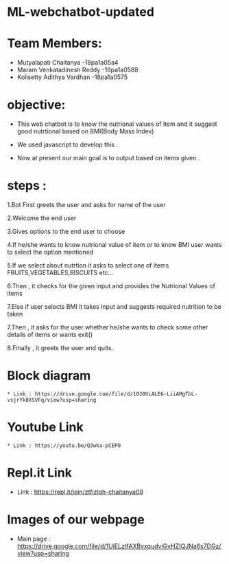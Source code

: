 # ML-webchatbot-updated

# Team Members:
* Mutyalapati Chaitanya -18pa1a05a4
* Maram Venkatadinesh Reddy -18pa1a0588
* Kolisetty Adithya Vardhan -18pa1a0575

# objective:

* This web chatbot is to know the nutrional values of item and it suggest good nutrtional based on BMI(Body Mass Index)

* We used javascript to develop this .

* Now at present our main goal is to output based on items given .

# steps :
1.Bot First greets the user and asks for name of the user

2.Welcome the end user 

3.Gives options to the end user to choose

4.If he/she wants to know nutrional value of item or to know BMI user wants to select the option mentioned

5.If we select about nutrtion it asks to select one of items FRUITS,VEGETABLES,BISCUITS etc...

6.Then , it checks for the given input and provides the Nutrional Values of items

7.Else if user selects BMI it takes input and suggests required nutrition to be taken 

7.Then , it asks for the user whether he/she wants to check some other details of items or wants exit()

8.Finally , it greets the user and quits.

# Block diagram
    * Link : https://drive.google.com/file/d/10J0UiALE6-LiiAMgTbL-vsjrYk8XSVFq/view?usp=sharing
    
    
# Youtube Link 
    
    * Link : https://youtu.be/Q3wka-pCEP0
    
# Repl.it Link

   * Link : https://repl.it/join/ztfizlqh-chaitanya09
   
# Images of our webpage
  * Main page : https://drive.google.com/file/d/1UiELztfAXBvxqudviGvHZIQJNa6s7DGz/view?usp=sharing
       
